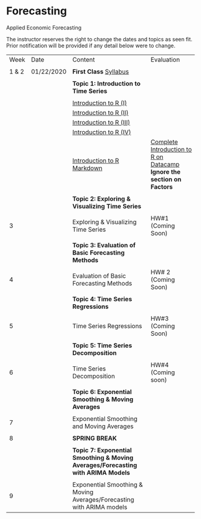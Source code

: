 # Forecasting
Applied Economic Forecasting

The instructor reserves the right to change the dates and topics as seen fit. Prior notification will be provided if any detail below were to change.

|         |                |                                                                                                                                                                                                    |                                                                                                                                    | 
|---------|----------------|----------------------------------------------------------------------------------------------------------------------------------------------------------------------------------------------------|------------------------------------------------------------------------------------------------------------------------------------| 
| Week      | Date             | Content                                 | Evaluation |
|           |                  |                                         |            |
| 1 & 2     | 01/22/2020       | **First Class** [Syllabus](Syllabus)    |            |
|           |                  |                                         |            |
|           |                  | **Topic 1: Introduction to Time Series**            |            |
|           |                  |                                         |            |
|           |                  | [Introduction to R (I)](Lectures/1.Introduction/R_intro_I.pdf)                  |            |
|           |                  | [Introduction to R (II)](Lectures/1.Introduction/R_intro_II.pdf)                 |            |
|           |                  | [Introduction to R (III)](Lectures/1.Introduction/R_intro_III.pdf)                |            |
|           |                  | [Introduction to R (IV)](Lectures/1.Introduction/R_intro_IV.pdf)                |            |
|           |                  | [Introduction to R Markdown](Lectures/1.Introduction/RMarkdown_Intro.pdf)             | [Complete Introduction to R on Datacamp](https://www.datacamp.com/courses/free-introduction-to-r/) **Ignore the section on Factors**           |
|           |                  |                                         |            |
|        |                  | **Topic 2: Exploring & Visualizing Time Series**     |            |
|          |                  | |            |
| 3         |                  | Exploring & Visualizing Time Series    |   HW\#1 (Coming Soon)         |
|           |                  |                                         |            |
|          |                  | **Topic 3: Evaluation of Basic Forecasting Methods** |            |
|           |                  |                                         |            |
| 4         |                  | Evaluation of Basic Forecasting Methods | HW\# 2 (Coming Soon)           |
|           |                  |                                         |            |
|           |                  | **Topic 4: Time Series Regressions**    |            |
|           |                  |                                         |            |
|5          |                  | Time Series Regressions                 | HW\#3 (Coming Soon)           |
|           |                  |                                         |            |
|           |                  | **Topic 5: Time Series Decomposition**  |            |
|           |                  |                                         |            |
|6          |                  | Time Series Decomposition               | HW\#4 (Coming soon)           |
|           |                  |                                         |            |
|           |                  | **Topic 6: Exponential Smoothing & Moving Averages**    |            |
|           |                  |                                         |            |
|7          |                  | Exponential Smoothing and Moving Averages                 |            |
|           |                  |                                         |            |
|8           |                  | **SPRING BREAK**                        |            |
|           |                  |                                         |            |
|           |                  | **Topic 7: Exponential Smoothing & Moving Averages/Forecasting with ARIMA Models**    |            |
|           |                  |                                         |            |
|9          |                  | Exponential Smoothing & Moving Averages/Forecasting with ARIMA models                 |            |
